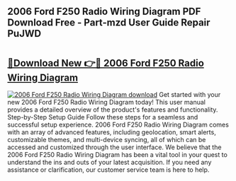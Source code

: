## 2006 Ford F250 Radio Wiring Diagram PDF Download Free - Part-mzd User Guide Repair PuJWD

# <h2><a href="http://dfpemhu.blite.top/?on=2006+Ford+F250+Radio+Wiring+Diagram">🔗Download New 👉🔴 2006 Ford F250 Radio Wiring Diagram</a></h2>

[![2006 Ford F250 Radio Wiring Diagram download](https://i.imgur.com/lujVjoI.png)](http://dfpemhu.blite.top/?on=2006+Ford+F250+Radio+Wiring+Diagram)
Get started with your new 2006 Ford F250 Radio Wiring Diagram today! This user manual provides a detailed overview of the product's features and functionality. Step-by-Step Setup Guide Follow these steps for a seamless and successful setup experience. 2006 Ford F250 Radio Wiring Diagram comes with an array of advanced features, including geolocation, smart alerts, customizable themes, and multi-device syncing, all of which can be accessed and customized through the user interface. We believe that the 2006 Ford F250 Radio Wiring Diagram has been a vital tool in your quest to understand the ins and outs of your latest acquisition. If you need any assistance or clarification, our customer service team is here to help.
